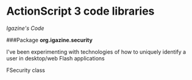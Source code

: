 ActionScript 3 code libraries
=============================

*Igazine's Code*

###Package **org.igazine.security**

I've been experimenting with technologies of how to uniquely identify a user in desktop/web Flash applications

FSecurity class
